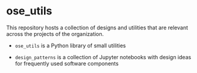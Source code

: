 # ose_utils

This repository hosts a collection of designs and utilities that are relevant across the projects of the organization.

* `ose_utils` is a Python library of small utilities

* `design_patterns` is a collection of Jupyter notebooks with design ideas for frequently used software components 
